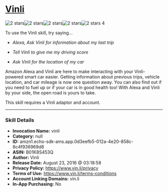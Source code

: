 # [Vinli](http://alexa.amazon.com/#skills/amzn1.echo-sdk-ams.app.0d3eefb5-012a-4e20-858c-8c4f936969d8)
![2 stars](../../images/ic_star_black_18dp_1x.png)![2 stars](../../images/ic_star_black_18dp_1x.png)![2 stars](../../images/ic_star_border_black_18dp_1x.png)![2 stars](../../images/ic_star_border_black_18dp_1x.png)![2 stars](../../images/ic_star_border_black_18dp_1x.png) 4

To use the Vinli skill, try saying...

* *Alexa, Ask Vinli for information about my last trip*

* *Tell Vinli to give me my driving score*

* *Ask Vinli for the location of my car*

Amazon Alexa and Vinli are here to make interacting with your Vinli-powered smart car easier. Getting information about previous trips, vehicle location, and car mileage is now one question away. You can also find out if you need to fuel up or if your car is in good health too! With Alexa and Vinli by your side, the open road is yours to take.

This skill requires a Vinli adaptor and account.

***

### Skill Details

* **Invocation Name:** vinli
* **Category:** null
* **ID:** amzn1.echo-sdk-ams.app.0d3eefb5-012a-4e20-858c-8c4f936969d8
* **ASIN:** B01K8S453Q
* **Author:** Vinli
* **Release Date:** August 23, 2016 @ 03:18:58
* **Privacy Policy:** https://www.vin.li/privacy
* **Terms of Use:** https://www.vin.li/terms-conditions
* **Account Linking Domains:** vin.li
* **In-App Purchasing:** No
